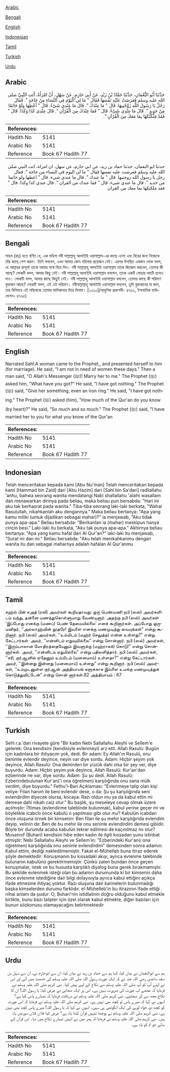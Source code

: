 [Arabic](#arabic)

[Bengali](#bengali)

[English](#english)

[Indonesian](#indonesian)

[Tamil](#tamil)

[Turkish](#turkish)

[Urdu](#urdu)

## Arabic


<div dir="rtl" lang="ar" style={{fontSize:'larger',backgroundColor:'#f8f9fa',padding:20}}>
حَدَّثَنَا أَبُو النُّعْمَانِ، حَدَّثَنَا حَمَّادُ بْنُ زَيْدٍ، عَنْ أَبِي حَازِمٍ، عَنْ سَهْلٍ، أَنَّ امْرَأَةً، أَتَتِ النَّبِيَّ صلى الله عليه وسلم فَعَرَضَتْ عَلَيْهِ نَفْسَهَا فَقَالَ ‏"‏ مَا لِي الْيَوْمَ فِي النِّسَاءِ مِنْ حَاجَةٍ ‏"‏‏.‏ فَقَالَ رَجُلٌ يَا رَسُولَ اللَّهِ زَوِّجْنِيهَا‏.‏ قَالَ ‏"‏ مَا عِنْدَكَ ‏"‏‏.‏ قَالَ مَا عِنْدِي شَىْءٌ‏.‏ قَالَ ‏"‏ أَعْطِهَا وَلَوْ خَاتَمًا مِنْ حَدِيدٍ ‏"‏‏.‏ قَالَ مَا عِنْدِي شَىْءٌ‏.‏ قَالَ ‏"‏ فَمَا عِنْدَكَ مِنَ الْقُرْآنِ ‏"‏‏.‏ قَالَ عِنْدِي كَذَا وَكَذَا‏.‏ قَالَ ‏"‏ فَقَدْ مَلَّكْتُكَهَا بِمَا مَعَكَ مِنَ الْقُرْآنِ ‏"‏‏.‏
</div>
<div style={{backgroundColor:'#f8f9fa',padding:20, marginBottom: 10}}><table> <thead> <tr> <th>References:</th> <th></th> </tr> </thead> <tbody><tr><td>Hadith No</td><td>5141</td></tr><tr><td>Arabic No</td><td>5141</td></tr><tr><td>Reference</td><td>Book 67 Hadith 77</td></tr></tbody></table></div>


<div dir="rtl" lang="ar" style={{fontSize:'larger',backgroundColor:'#f8f9fa',padding:20}}>
حدثنا ابو النعمان، حدثنا حماد بن زيد، عن ابي حازم، عن سهل، ان امراة، اتت النبي صلى الله عليه وسلم فعرضت عليه نفسها فقال " ما لي اليوم في النساء من حاجة ". فقال رجل يا رسول الله زوجنيها. قال " ما عندك ". قال ما عندي شىء. قال " اعطها ولو خاتما من حديد ". قال ما عندي شىء. قال " فما عندك من القران ". قال عندي كذا وكذا. قال " فقد ملكتكها بما معك من القران
</div>
<div style={{backgroundColor:'#f8f9fa',padding:20, marginBottom: 10}}><table> <thead> <tr> <th>References:</th> <th></th> </tr> </thead> <tbody><tr><td>Hadith No</td><td>5141</td></tr><tr><td>Arabic No</td><td>5141</td></tr><tr><td>Reference</td><td>Book 67 Hadith 77</td></tr></tbody></table></div>

## Bengali


<div dir="ltr" lang="bn" style={{fontSize:'larger',backgroundColor:'#f8f9fa',padding:20}}>
সাহল (রাঃ) হতে বর্ণিত যে, এক মহিলা নবী সাল্লাল্লাহু আলাইহি ওয়াসাল্লাম-এর কাছে এলো এবং বিয়ের জন্য নিজেকে তাঁর কাছে পেশ করল। তিনি বললেন, এখন আমার কোন মহিলার প্রয়োজন নেই। এরপর উপস্থিত একজন লোক বলল, হে আল্লাহর রাসূল! তাকে আমার সঙ্গে বিয়ে দিন। নবী সাল্লাল্লাহু আলাইহি ওয়াসাল্লাম তাকে জিজ্ঞেস করলেন, তোমার কী আছে? লোকটি বলল, আমার কিছু নেই। নবী সাল্লাল্লাহু আলাইহি ওয়াসাল্লাম বললেন, তাকে একটি লোহার আংটি হলেও দাও। লোকটি বলল, আমার কাছে কিছুই নেই। নবী সাল্লাল্লাহু আলাইহি ওয়াসাল্লাম বললেন, তোমার কাছে কী পরিমাণ কুরআন আছে? লোকটি বলল, এই এই পরিমাণ। নবীসাল্লাল্লাহু আলাইহি ওয়াসাল্লাম বললেন, তুমি কুরআনের যা জান, তার বিনিময়ে এই মহিলাকে তোমার মালিকানায় দিয়ে দিলাম। [২৩১০](আধুনিক প্রকাশনী- ৪৭৬২, ইসলামিক ফাউন্ডেশন- ৪৭৬৫)
</div>
<div style={{backgroundColor:'#f8f9fa',padding:20, marginBottom: 10}}><table> <thead> <tr> <th>References:</th> <th></th> </tr> </thead> <tbody><tr><td>Hadith No</td><td>5141</td></tr><tr><td>Arabic No</td><td>5141</td></tr><tr><td>Reference</td><td>Book 67 Hadith 77</td></tr></tbody></table></div>

## English


<div dir="ltr" lang="en" style={{fontSize:'larger',backgroundColor:'#f8f9fa',padding:20}}>
Narrated Sahl:A woman came to the Prophet,, and presented herself to him (for marriage). He said, "I am not in need of women these days." Then a man said, "O Allah's Messenger (ﷺ)! Marry her to me." The Prophet (ﷺ) asked him, "What have you got?" He said, "I have got nothing." The Prophet (ﷺ) said, "Give her something, even an iron ring." He said, "I have got nothing." The Prophet (ﷺ) asked (him), "How much of the Qur'an do you know (by heart)?" He said, "So much and so much." The Prophet (ﷺ) said, "I have married her to you for what you know of the Qur'an
</div>
<div style={{backgroundColor:'#f8f9fa',padding:20, marginBottom: 10}}><table> <thead> <tr> <th>References:</th> <th></th> </tr> </thead> <tbody><tr><td>Hadith No</td><td>5141</td></tr><tr><td>Arabic No</td><td>5141</td></tr><tr><td>Reference</td><td>Book 67 Hadith 77</td></tr></tbody></table></div>

## Indonesian


<div dir="ltr" lang="id" style={{fontSize:'larger',backgroundColor:'#f8f9fa',padding:20}}>
Telah menceritakan kepada kami [Abu Nu'man] Telah menceritakan kepada kami [Hammad bin Zaid] dari [Abu Hazim] dari [Sahl bin Sa'dari] radliallahu 'anhu, bahwa seorang wanita mendatangi Nabi shallallahu 'alaihi wasallam dan menawarkan dirinya pada beliau, maka beliau pun bersabda: "Hari ini aku tak berhasrat pada wanita." Tiba-tiba seorang laki-laki berkata, "Wahai Rasulullah, nikahkanlah aku dengannya." Maka beliau bertanya: "Apa yang kamu miliki (untuk dijadikan sebagai mahar)?" ia menjawab, "Aku tidak punya apa-apa." Beliau bersabda: "Berikanlan ia (mahar) meskipun hanya cincin besi." Laki-laki itu berkata, "Aku tak punya apa-apa." Akhirnya beliau bertanya: "Apa yang kamu hafal dari Al Qur'an?" laki-laki itu menjawab, "Surat ini dan ini." Beliau bersabda: "Aku telah menikahkanmu dengan wanita itu dan sebagai maharnya adalah hafalan Al Qur'anmu
</div>
<div style={{backgroundColor:'#f8f9fa',padding:20, marginBottom: 10}}><table> <thead> <tr> <th>References:</th> <th></th> </tr> </thead> <tbody><tr><td>Hadith No</td><td>5141</td></tr><tr><td>Arabic No</td><td>5141</td></tr><tr><td>Reference</td><td>Book 67 Hadith 77</td></tr></tbody></table></div>

## Tamil


<div dir="ltr" lang="ta" style={{fontSize:'larger',backgroundColor:'#f8f9fa',padding:20}}>
சஹ்ல் பின் சஅத் (ரலி) அவர்கள் கூறியதாவது: ஒரு பெண்மணி நபி (ஸல்) அவர்களிடம் வந்து, தன்னை மணந்துகொள்ளுமாறு வேண்டினார். அதற்கு நபி (ஸல்) அவர்கள் ‘இப்போது எனக்கு (மணப்) பெண் தேவையில்லை’ எனக் கூறினார்கள். அப்போது ஒருமனிதர், ‘‘அல்லாஹ்வின் தூதரே! இவளை எனக்கு மணமுடித்து வையுங்கள்” என்று கூறினார். நபி (ஸல்) அவர்கள், ‘‘உம்மிடம் (மஹ்ர் செலுத்த) என்ன உள்ளது?” என்று கேட்டார்கள். அவர், ‘‘என்னிடம் எதுவுமில்லை” என்று சொன்னார். நபி (ஸல்) அவர்கள், ‘‘இரும்பாலான மோதிரத்தையேனும் இவளுக்கு (மஹ்ராகக்) கொடு!” என்று சொன்னார்கள். அவர், ‘‘என்னிடம் ஏதுமில்லை” என்று பதிலளித்தார். நபி (ஸல்) அவர்கள், ‘‘சரி, குர்ஆனில் ஏதேனும் உம்மிடம் (மனனமாய்) உள்ளதா?” என்று கேட்டார்கள். அவர், ‘‘இன்னது இன்னது (மனனமாய்) உள்ளது” என்று கூறினார். நபி (ஸல்) அவர்கள், ‘‘உம்முடனுள்ள குர்ஆன் அத்தியாயங் களுக்காக இவளை உமக்கு மணமுடித்துக் கொடுத்துவிட்டேன்” என்று சொன் னார்கள்.82 அத்தியாயம் : 67
</div>
<div style={{backgroundColor:'#f8f9fa',padding:20, marginBottom: 10}}><table> <thead> <tr> <th>References:</th> <th></th> </tr> </thead> <tbody><tr><td>Hadith No</td><td>5141</td></tr><tr><td>Arabic No</td><td>5141</td></tr><tr><td>Reference</td><td>Book 67 Hadith 77</td></tr></tbody></table></div>

## Turkish


<div dir="ltr" lang="tr" style={{fontSize:'larger',backgroundColor:'#f8f9fa',padding:20}}>
Sehl r.a.'dan rivayete göre "Bir kadın Nebi Sallallahu Aleyhi ve Sellem'e gelerek: Ona kendisini (kendisiyle evlenmeyi) arz etti. Allah Rasulü: Bugün için kadınlara bir ihtiyacım yok, dedi. Bir adam: Ey Allah'ın Rasulü, onu benimle evlendir deyince, neyin var diye sordu. Adam: Hiçbir şeyim yok deyince, Allah Rasulü: Ona demirden bir yüzük dahi olsa bir şey ver, diye buyurdu. Adam: Hiçbir şeyim yok deyince, Allah Rasulü: Kur'an'dan ezberinde ne var, diye sordu. Adam: Şu şu dedi. Allah Rasulü: Ezberindebulunan Kur'an('ı ona öğretmen) karşılığında onu sana mülk verdim, diye buyurdu." Fethu'l-Bari Açıklaması: "Evlenmeye talip olan kişi veliye: Filan hanım ile beni evlendir dese, o da: Şu şu karşılığında seni evlendirdim diyecek olursa, kocaya: Razı oldun mu ya da kabul ettin mi demese dahi nikah caiz olur." Bu başlık, şu meseleye cevap olmak üzere açılmıştır: İ1timas (evlendirme talebinde bulunmak), kabul yerine geçer mi ve böylelikle icabcliı önce kabulü n yapılması gibi olur mu? Kabulün icabdan önce oluşuna örnek bir kimsenin: Ben filan ile şu mehir karşılığında evlendim deyip, velinin de: Ben de bu mehir ile onu seninle evlendirdim demesi gibidir. Böyle bir durumda acaba kabulün tekrar edilmesi de kaçınılmaz mı olur? Musannıf (Buhari) kendisini hibe eden kadın ile ilgili kıssadan şunu istinbat etmiştir: Nebi Sallallahu Aleyhi ve Sellem'in: "Ezberindeki Kur'an(ı ona öğretmen) karşılığında onu seninle evlendirdim" demesinden sonra adamın: Kabul ettim, dediği nakledilmemiştir. Fakat el-Mühelleb buna itiraz ederek şöyle demektedir: Konuşmanın bu kıssadaki akışı, ayrıca evlenme talebinde bulunanın kabulünü gerektirmemiştir. Çünkü zaten bundan önce geçen konuşmalar, istek ve bu hususta karşılıklı diyalog buna gerek bırakmamıştır. Bu şekilde evlenmek isteği olan bu adamın durumunda ki bir kimsenin daha önce evlenme istediğine dair bilgi dolayısıyla ayrıca kabul ettiğini açıkça ifade etmesine ihtiyaç yoktur. Razı oluşuna dair karinelerin bulunmadığı başka kimselerden durumu farklıdır. el-Mühelleb'in bu itirazının ifade ettiği nihai anlam da şudur: O, Buhari'nin istidlalinin doğru olduğunu kabul etmekle birlikte, bunu bazı talipler için özel olarak kabul etmekte, diğer bazıları için bunun sözkonusu olamayacağını belirtmektedir
</div>
<div style={{backgroundColor:'#f8f9fa',padding:20, marginBottom: 10}}><table> <thead> <tr> <th>References:</th> <th></th> </tr> </thead> <tbody><tr><td>Hadith No</td><td>5141</td></tr><tr><td>Arabic No</td><td>5141</td></tr><tr><td>Reference</td><td>Book 67 Hadith 77</td></tr></tbody></table></div>

## Urdu


<div dir="rtl" lang="ur" style={{fontSize:'larger',backgroundColor:'#f8f9fa',padding:20}}>
ہم سے ابوالنعمان نے بیان کیا، کہا ہم سے حماد بن زید نے بیان کیا، ان سے ابوحازم نے، ان سے سہل بن سعد ساعدی رضی اللہ عنہ نے کہ ایک عورت رسول اللہ صلی اللہ علیہ وسلم کی خدمت میں آئی اور اس نے اپنے آپ کو آپ صلی اللہ علیہ وسلم سے نکاح کے لیے پیش کیا۔ نبی کریم صلی اللہ علیہ وسلم نے فرمایا کہ مجھے اب عورت کی ضرورت نہیں ہے۔ اس پر ایک صحابی نے عرض کیا: یا رسول اللہ! ان کا نکاح مجھ سے کر دیجئیے۔ نبی کریم صلی اللہ علیہ وسلم نے دریافت فرمایا کہ تمہارے پاس کیا ہے؟ انہوں نے کہا کہ میرے پاس تو کچھ بھی نہیں ہے۔ نبی کریم صلی اللہ علیہ وسلم نے فرمایا کہ اس عورت کو کچھ دو، خواہ لوہے کی ایک انگوٹھی ہی سہی۔ انہوں نے کہا کہ یا رسول اللہ! میرے پاس کچھ بھی نہیں ہے۔ نبی کریم صلی اللہ علیہ وسلم نے پوچھا تمہیں قرآن کتنا یاد ہے؟ عرض کیا فلاں فلاں سورتیں یاد ہیں۔ نبی کریم صلی اللہ علیہ وسلم نے فرمایا کہ پھر میں نے انہیں تمہارے نکاح میں دیا۔ اس قرآن کے بدلے جو تم کو یاد ہے۔
</div>
<div style={{backgroundColor:'#f8f9fa',padding:20, marginBottom: 10}}><table> <thead> <tr> <th>References:</th> <th></th> </tr> </thead> <tbody><tr><td>Hadith No</td><td>5141</td></tr><tr><td>Arabic No</td><td>5141</td></tr><tr><td>Reference</td><td>Book 67 Hadith 77</td></tr></tbody></table></div>